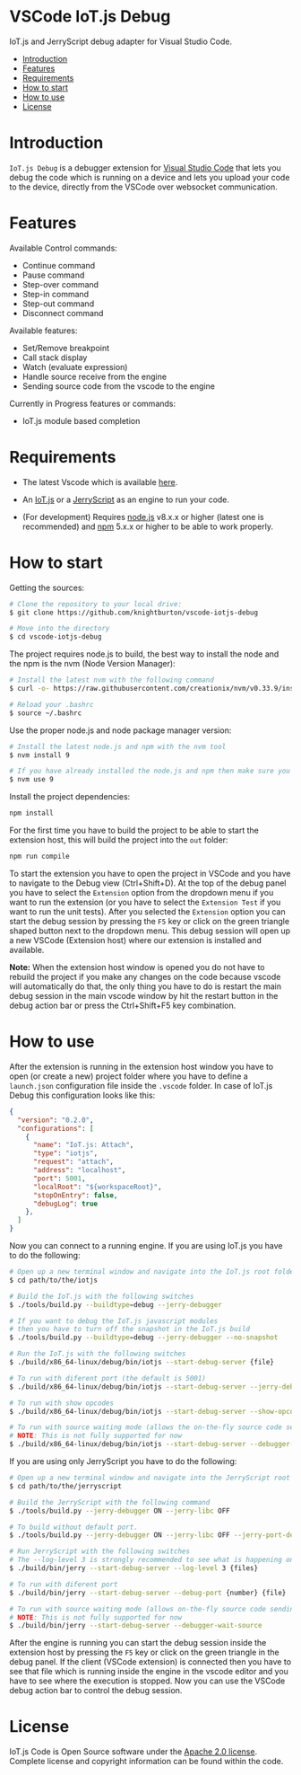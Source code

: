 # VSCode IoT.js Debug
IoT.js and JerryScript debug adapter for Visual Studio Code.

- [Introduction](#introduction)
- [Features](#features)
- [Requirements](#requirements)
- [How to start](#how-to-start)
- [How to use](#how-to-use)
- [License](#license)

# Introduction
`IoT.js Debug` is a debugger extension for [Visual Studio Code](https://code.visualstudio.com/) that lets you debug the code which is running on a device and lets you upload your code to the device, directly from the VSCode over websocket communication.

# Features
Available Control commands:
- Continue command
- Pause command
- Step-over command
- Step-in command
- Step-out command
- Disconnect command

Available features:
- Set/Remove breakpoint
- Call stack display
- Watch (evaluate expression)
- Handle source receive from the engine
- Sending source code from the vscode to the engine

Currently in Progress features or commands:
- IoT.js module based completion

# Requirements
- The latest Vscode which is available [here](https://code.visualstudio.com/Download).
- An [IoT.js](https://github.com/Samsung/iotjs) or a [JerryScript](https://github.com/jerryscript-project/jerryscript) as an engine to run your code.

- (For development) Requires [node.js](https://nodejs.org/en/) v8.x.x or higher (latest one is recommended) and [npm](https://www.npmjs.com) 5.x.x or higher to be able to work properly.

# How to start
Getting the sources:

```sh
# Clone the repository to your local drive:
$ git clone https://github.com/knightburton/vscode-iotjs-debug

# Move into the directory
$ cd vscode-iotjs-debug
```

The project requires node.js to build, the best way to install the node and the npm is the nvm (Node Version Manager):

```sh
# Install the latest nvm with the following command
$ curl -o- https://raw.githubusercontent.com/creationix/nvm/v0.33.9/install.sh | bash

# Reload your .bashrc
$ source ~/.bashrc
```

Use the proper node.js and node package manager version:
```sh
# Install the latest node.js and npm with the nvm tool
$ nvm install 9

# If you have already installed the node.js and npm then make sure you are using the right version in the project folder
$ nvm use 9
```

Install the project dependencies:
```sh
npm install
```

For the first time you have to build the project to be able to start the extension host, this will build the project into the `out` folder:
```sh
npm run compile
```

To start the extension you have to open the project in VSCode and you have to navigate to the Debug view (Ctrl+Shift+D).
At the top of the debug panel you have to select the `Extension` option from the dropdown menu if you want to run the extension (or you have to select the `Extension Test` if you want to run the unit tests).
After you selected the `Extension` option you can start the debug session by pressing the `F5` key or click on the green triangle shaped button next to the dropdown menu.
This debug session will open up a new VSCode (Extension host) where our extension is installed and available.

**Note:** When the extension host window is opened you do not have to rebuild the project if you make any changes on the code because vscode will automatically do that, the only thing you have to do is restart the main debug session in the main vscode window by hit the restart button in the debug action bar or press the Ctrl+Shift+F5 key combination.

# How to use
After the extension is running in the extension host window you have to open (or create a new) project folder where you have to define a `launch.json` configuration file inside the `.vscode` folder. In case of IoT.js Debug this configuration looks like this:

```json
{
  "version": "0.2.0",
  "configurations": [
    {
      "name": "IoT.js: Attach",
      "type": "iotjs",
      "request": "attach",
      "address": "localhost",
      "port": 5001,
      "localRoot": "${workspaceRoot}",
      "stopOnEntry": false,
      "debugLog": true
    },
  ]
}
```

Now you can connect to a running engine.
If you are using IoT.js you have to do the following:

```sh
# Open up a new terminal window and navigate into the IoT.js root folder
$ cd path/to/the/iotjs

# Build the IoT.js with the following switches
$ ./tools/build.py --buildtype=debug --jerry-debugger

# If you want to debug the IoT.js javascript modules
# then you have to turn off the snapshot in the IoT.js build
$ ./tools/build.py --buildtype=debug --jerry-debugger --no-snapshot

# Run the IoT.js with the following switches
$ ./build/x86_64-linux/debug/bin/iotjs --start-debug-server {file}

# To run with diferent port (the default is 5001)
$ ./build/x86_64-linux/debug/bin/iotjs --start-debug-server --jerry-debugger-port={number} {file}

# To run with show opcodes
$ ./build/x86_64-linux/debug/bin/iotjs --start-debug-server --show-opcodes {file}

# To run with source waiting mode (allows the on-the-fly source code sending)
# NOTE: This is not fully supported for now
$ ./build/x86_64-linux/debug/bin/iotjs --start-debug-server --debugger-wait-source
```

If you are using only JerryScript you have to do the following:

```sh
# Open up a new terminal window and navigate into the JerryScript root folder
$ cd path/to/the/jerryscript

# Build the JerryScript with the following command
$ ./tools/build.py --jerry-debugger ON --jerry-libc OFF

# To build without default port.
$ ./tools/build.py --jerry-debugger ON --jerry-libc OFF --jerry-port-default OFF

# Run JerryScript with the following switches
# The --log-level 3 is strongly recommended to see what is happening on server side
$ ./build/bin/jerry --start-debug-server --log-level 3 {files}

# To run with diferent port
$ ./build/bin/jerry --start-debug-server --debug-port {number} {file}

# To run with source waiting mode (allows on-the-fly source code sending)
# NOTE: This is not fully supported for now
$ ./build/bin/jerry --start-debug-server --debugger-wait-source
```

After the engine is running you can start the debug session inside the extension host by pressing the `F5` key or click on the green triangle in the debug panel.
If the client (VSCode extension) is connected then you have to see that file which is running inside the engine in the vscode editor and you have to see where the execution is stopped. Now you can use the VSCode debug action bar to control the debug session.

# License
IoT.js Code is Open Source software under the [Apache 2.0 license](LICENSE). Complete license and copyright information can be found within the code.
